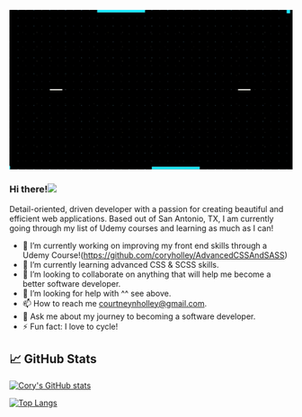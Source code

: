 ![Header](https://raw.githubusercontent.com/coryholley/coryholley/assets/coryholley_header.gif "Header")

### Hi there!<img src="https://raw.githubusercontent.com/MartinHeinz/MartinHeinz/master/wave.gif" width="60px">

Detail-oriented, driven developer with a passion for creating beautiful and efficient web applications. Based out of San Antonio, TX, I am currently going through my list of Udemy courses and learning as much as I can!

- 🔭 I’m currently working on improving my front end skills through a Udemy Course!(https://github.com/coryholley/AdvancedCSSAndSASS)
- 🌱 I’m currently learning advanced CSS & SCSS skills.
- 👯 I’m looking to collaborate on anything that will help me become a better software developer.
- 🤔 I’m looking for help with ^^ see above.
- 📫 How to reach me courtneynholley@gmail.com.
- 💬 Ask me about my journey to becoming a software developer.
- ⚡ Fun fact: I love to cycle! 

## &#x1f4c8; GitHub Stats

[![Cory's GitHub stats](https://github-readme-stats.vercel.app/api?username=coryholley&show_icons=true&theme=yeblu)](https://github.com/coryholley/github-readme-stats)

[![Top Langs](https://github-readme-stats.vercel.app/api/top-langs/?username=coryholley&layout=compact)](https://github.com/anuraghazra/github-readme-stats)


